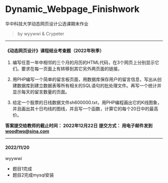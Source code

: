 # Dynamic_Webpage_Finishwork

华中科技大学动态网页设计公选课期末作业

> by wyywwi & Crypeter



---



#### 《动态网页设计》课程结业考查题（2022年秋季）



1. 编写任意一年中相邻的三个月的月历的HTML代码，在3个网页上分别显示它们。要求在每一页面上有转移到其它另外两页面的链接。

2. 用PHP编写一个简单的留言板页面，用数据库保存用户的留言信息，写出从创建数据库到建立数据表等所有相关的SQL语句的批处理文件。再写一个统计并显示每天的留言数量的页面。

3. 给定一个股票的日线数据文件sh600000.txt，用PHP编程画出它的K线图象，并且画出其十日均线的图线，并且写一个函数，计算它的每个20日中的最高价。



**答案提交给教师的截止时间：   2022年12月22日**
**提交方式：            用电子邮件发到    woodtwo@sina.com**



---

#### 2022/11/20

wyywwi
- 题目1完成
- 题目2完成mysql安装

